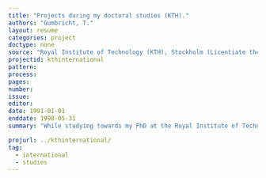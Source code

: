 ```yaml
---
title: "Projects during my doctoral studies (KTH)."
authors: "Gumbricht, T."
layout: resume
categories: project
doctype: none
source: "Royal Institute of Technology (KTH), Stockholm (Licentiate thesis.)"
projectid: kthinternational
pattern:
process:
pages:
number:
issue:
editor:
date: 1991-01-01
enddate: 1998-05-31
summary: "While studying towards my PhD at the Royal Institute of Technology (KTH) (1988 - 1996) I also worked as a teacher, and was instrumental in creating the first international MSc course (Envirnomental Engineering and Sustainable Infrastructure) offered by KTH. As part of my teaching I organized and led international study tours to Holland, Cyprus and Latvia. The international contacts, and my knowledge in e.g. German, French and Spanish led to several shorter projects in different countries, with some results presented as journal articles, and some at international conferences and proceedings. I also published a journal article on my didactic approach."

projurl: ../kthinternational/
tag:
  - international
  - studies
---
```

